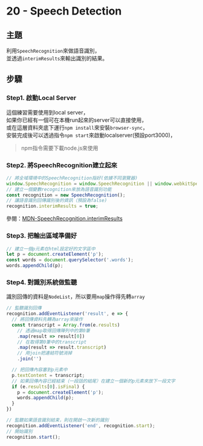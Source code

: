 # 20 - Speech Detection

## **主題**
利用`SpeechRecognition`來做語音識別，  
並透過`interimResults`來輸出識別的結果。

## **步驟**
### Step1. 啟動Local Server
這個練習需要使用到local server，  
如果你已經有一個可在本機run起來的server可以直接使用，  
或在這層資料夾底下運行`npm install`來安裝`browser-sync`，  
安裝完成後可以透過指令`npm start`來啟動localserver(預設port3000)，  
>npm指令需要下載node.js來使用

### Step2. 將SpeechRecognition建立起來
```javascript
// 將全域環境中的SpeechRecognition指好(依據不同瀏覽器)
window.SpeechRecognition = window.SpeechRecognition || window.webkitSpeechRecognition;
// 建立一個變數recognition來放為語音識別功能
const recognition = new SpeechRecognition();
// 讓語音識別回傳識別後的資訊（預設為false)
recognition.interimResults = true;
```
參閱：[MDN-SpeechRecognition.interimResults](https://developer.mozilla.org/en-US/docs/Web/API/SpeechRecognition/interimResults)

### Step3. 把輸出區域準備好
```javascript
// 建立一個p元素在html設定好的文字區中
let p = document.createElement('p');
const words = document.querySelector('.words');
words.appendChild(p);
```

### Step4. 對識別系統做監聽
識別回傳的資料是`NodeList`，所以要用`map`操作得先轉`array`
```javascript
// 監聽識別回傳
recognition.addEventListener('result', e => {
  // 將回傳資料先轉為array來操作
  const transcript = Array.from(e.results)
    // 透過map取得回傳陣列中的第0筆
    .map(result => result[0])
    // 在取得第0筆中的transcript
    .map(result => result.transcript)
    // 用join把連結符號消掉
    .join('')

  // 把回傳內容塞到p元素中
  p.textContent = transcript;
  // 如果回傳內容已經結束（一段話的結尾）在建立一個新的p元素來放下一段文字
  if (e.results[0].isFinal) {
    p = document.createElement('p');
    words.appendChild(p);
  }
})

// 監聽如果語音識別結束，則在開啟一次新的識別
recognition.addEventListener('end', recognition.start);
// 開始識別
recognition.start();
```
